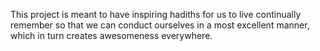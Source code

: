 This project is meant to have inspiring hadiths for us to live continually remember so that we can conduct ourselves in a most excellent manner, which in turn creates awesomeness everywhere.